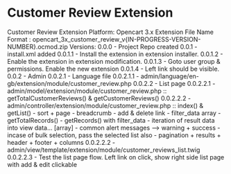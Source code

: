 # Customer Review Extension
 Customer Review Extension
Platform: Opencart 3.x
Extension File Name Format : opencart_3x_customer_review_v{IN-PROGRESS-VERSION-NUMBER}.ocmod.zip
Versions:
	0.0.0 - Project Repo created
	0.0.1 - install.xml added
		0.0.1.1 - Install the extension in extension installer.
		0.0.1.2 - Enable the extension in extension modification.
		0.0.1.3 - Goto user group & permissions. Enable the new extension
		0.0.1.4 - Left link should be visible.
	0.0.2 - Admin
		0.0.2.1 - Language file
			0.0.2.1.1 - admin/language/en-gb/extension/module/customer_review.php
		0.0.2.2 - List page
			0.0.2.2.1 - admin/model/extension/module/customer_review.php :: getTotalCustomerReviews() & getCustomerReviews()
			0.0.2.2.2 - admin/controller/extension/module/customer_review.php :: index() & getList()
				- sort + page
				- breadcrumb
				- add & delete link
				- filter_data array
				- getTotalRecords()
				- getRecords() with filter_data
				- iteration of result data into view data... [array]
				- common alert messages --> warning + success
				- incase of bulk selection, pass the selected list also
				- pagination + results + header + footer + columns
			0.0.2.2.2 - admin/view/template/extension/module/customer_reviews_list.twig
			0.0.2.2.3 - Test the list page flow. Left link on click, show right side list page with add & edit clickable

